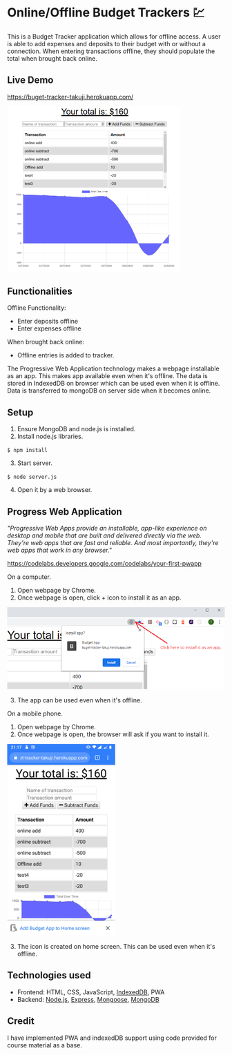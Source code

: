 # Online/Offline Budget Trackers :chart:

This is a Budget Tracker application which allows for offline access. A user is able to add expenses and deposits to their budget with or without a connection. When entering transactions offline, they should populate the total when brought back online.

## Live Demo
https://buget-tracker-takuji.herokuapp.com/

<img src="./doc/budget.png" width="400px">

## Functionalities

Offline Functionality:
* Enter deposits offline
* Enter expenses offline

When brought back online:
* Offline entries is added to tracker.

The Progressive Web Application technology makes a webpage installable as an app. This makes app available even when it's offline. The data is stored in IndexedDB on browser which can be used even when it is offline. Data is transferred to mongoDB on server side when it becomes online.


## Setup
1.	Ensure MongoDB and node.js is installed. 
2.	Install node.js libraries. 

`$ npm install`

3.	Start server.

`$ node server.js` 
      
4.	Open it by a web browser. 



## Progress Web Application
 
 <i>"Progressive Web Apps provide an installable, app-like experience on desktop and mobile that are built and delivered directly via the web. They're web apps that are fast and reliable. And most importantly, they're web apps that work in any browser." </i>

https://codelabs.developers.google.com/codelabs/your-first-pwapp
 
 
On a computer. 
1. Open webpage by Chrome. 
2. Once webpage is open, click + icon to install it as an app. 

<img src="./doc/pwa_install.png" width=750px>

3. The app can be used even when it's offline.  

On a mobile phone. 
1. Open webpage by Chrome. 
2. Once webpage is open, the browser will ask if you want to install it. 

<img src="./doc/mobile.jpg" width=250px>

3. The icon is created on home screen. This can be used even when it's offline.


## Technologies used
* Frontend: HTML, CSS, JavaScript, [IndexedDB](https://developers.google.com/web/ilt/pwa/working-with-indexeddb), PWA
* Backend: [Node.js](https://nodejs.org), [Express](https://expressjs.com/), [Mongoose](https://mongoosejs.com/), [MongoDB](https://www.mongodb.com/)


  
##  Credit 
I have implemented PWA and indexedDB support using code provided for course material as a base. 
